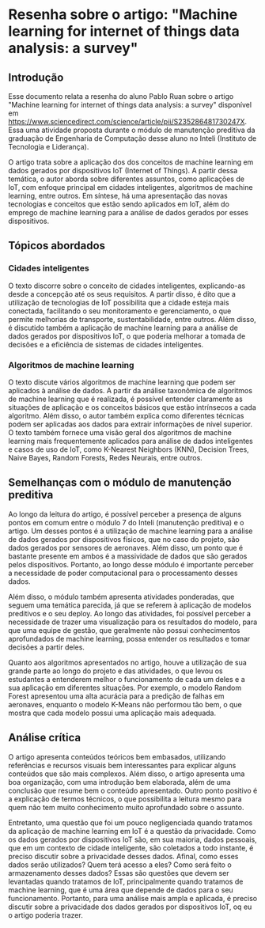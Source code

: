 # Resenha sobre o artigo: "Machine learning for internet of things data analysis: a survey"

## Introdução

Esse documento relata a resenha do aluno Pablo Ruan sobre o artigo "Machine learning for internet of things data analysis: a survey" disponível em <https://www.sciencedirect.com/science/article/pii/S235286481730247X>. Essa uma atividade proposta durante o módulo de manutenção preditiva da graduação de Engenharia de Computação desse aluno no Inteli (Instituto de Tecnologia e Liderança).

O artigo trata sobre a aplicação dos dos conceitos de machine learning em dados gerados por dispositivos IoT (Internet of Things). A partir dessa temática, o autor aborda sobre diferentes assuntos, como aplicações de IoT, com enfoque principal em cidades inteligentes, algoritmos de machine learning, entre outros. Em síntese, há uma apresentação das novas tecnologias e conceitos que estão sendo aplicados em IoT, além do emprego de machine learning para a análise de dados gerados por esses dispositivos.

## Tópicos abordados

### Cidades inteligentes

O texto discorre sobre o conceito de cidades inteligentes, explicando-as desde a concepção até os seus requisitos. A partir disso, é dito que a utilização de tecnologias de IoT possibilita que a cidade esteja mais conectada, facilitando o seu monitoramento e gerenciamento, o que permite melhorias de transporte, sustentabilidade, entre outros. Além disso, é discutido também a aplicação de machine learning para a análise de dados gerados por dispositivos IoT, o que poderia melhorar a tomada de decisões e a eficiência de sistemas de cidades inteligentes.

### Algoritmos de machine learning

O texto discute vários algoritmos de machine learning que podem ser aplicados à análise de dados. A partir da análise taxonômica de algoritmos de machine learning que é realizada, é possível entender claramente as situações de aplicação e os conceitos básicos que estão intrínsecos a cada algoritmo. Além disso, o autor também explica como diferentes técnicas podem ser aplicadas aos dados para extrair informações de nível superior. O texto também fornece uma visão geral dos algoritmos de machine learning mais frequentemente aplicados para análise de dados inteligentes e casos de uso de IoT, como K-Nearest Neighbors (KNN), Decision Trees, Naive Bayes, Random Forests, Redes Neurais, entre outros.

## Semelhanças com o módulo de manutenção preditiva

Ao longo da leitura do artigo, é possível perceber a presença de alguns pontos em comum entre o módulo 7 do Inteli (manutenção preditiva) e o artigo. Um desses pontos é a utilização de machine learning para a análise de dados gerados por dispositivos físicos, que no caso do projeto, são dados gerados por sensores de aeronaves. Além disso, um ponto que é bastante presente em ambos é a massividade de dados que são gerados pelos dispositivos. Portanto, ao longo desse módulo é importante perceber a necessidade de poder computacional para o processamento desses dados.

Além disso, o módulo também apresenta atividades ponderadas, que seguem uma temática parecida, já que se referem à aplicação de modelos preditivos e o seu deploy. Ao longo das atividades, foi possível perceber a necessidade de trazer uma visualização para os resultados do modelo, para que uma equipe de gestão, que geralmente não possui conhecimentos aprofundados de machine learning, possa entender os resultados e tomar decisões a partir deles.

Quanto aos algoritmos apresentados no artigo, houve a utilização de sua grande parte ao longo do projeto e das atividades, o que levou os estudantes a entenderem melhor o funcionamento de cada um deles e a sua aplicação em diferentes situações. Por exemplo, o modelo Random Forest apresentou uma alta acurácia para a predição de falhas em aeronaves, enquanto o modelo K-Means não performou tão bem, o que mostra que cada modelo possui uma aplicação mais adequada.

## Análise crítica

O artigo apresenta conteúdos teóricos bem embasados, utilizando referências e recursos visuais bem interessantes para explicar alguns conteúdos que são mais complexos. Além disso, o artigo apresenta uma boa organização, com uma introdução bem elaborada, além de uma conclusão que resume bem o conteúdo apresentado. Outro ponto positivo é a explicação de termos técnicos, o que possibilita a leitura mesmo para quem não tem muito conhecimento muito aprofundado sobre o assunto.

Entretanto, uma questão que foi um pouco negligenciada quando tratamos da aplicação de machine learning em IoT é a questão da privacidade. Como os dados gerados por dispositivos IoT são, em sua maioria, dados pessoais, que em um contexto de cidade inteligente, são coletados a todo instante, é preciso discutir sobre a privacidade desses dados. Afinal, como esses dados serão utilizados? Quem terá acesso a eles? Como será feito o armazenamento desses dados? Essas são questões que devem ser levantadas quando tratamos de IoT, principalmente quando tratamos de machine learning, que é uma área que depende de dados para o seu funcionamento. Portanto, para uma análise mais ampla e aplicada, é preciso discutir sobre a privacidade dos dados gerados por dispositivos IoT, oq eu o artigo poderia trazer.
